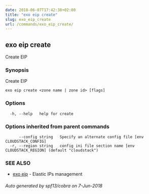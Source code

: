 ```yaml
---
date: 2018-06-07T17:42:38+02:00
title: "exo eip create"
slug: exo_eip_create
url: /commands/exo_eip_create/
---
```

## exo eip create

Create EIP

### Synopsis

Create EIP

```
exo eip create <zone name | zone id> [flags]
```

### Options

```
  -h, --help   help for create
```

### Options inherited from parent commands

```
      --config string   Specify an alternate config file [env CLOUDSTACK_CONFIG]
  -r, --region string   config ini file section name [env CLOUDSTACK_REGION] (default "cloudstack")
```

### SEE ALSO

* [exo eip](/commands/exo_eip/)	 - Elastic IPs management

###### Auto generated by spf13/cobra on 7-Jun-2018
